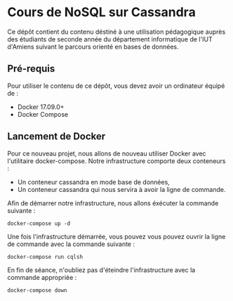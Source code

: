 Cours de NoSQL sur Cassandra
============================

Ce dépôt contient du contenu déstiné à une utilisation pédagogique auprès des étudiants de seconde année du département informatique de l'IUT d'Amiens suivant le parcours orienté en bases de données.

Pré-requis
----------

Pour utiliser le contenu de ce dépôt, vous devez avoir un ordinateur équipé de :

- Docker 17.09.0+
- Docker Compose

Lancement de Docker
-------------------

Pour ce nouveau projet, nous allons de nouveau utiliser Docker avec l'utilitaire docker-compose. Notre infrastructure comporte deux conteneurs :
- Un conteneur cassandra en mode base de données,
- Un conteneur cassandra qui nous servira à avoir la ligne de commande.

Afin de démarrer notre infrastructure, nous allons éxécuter la commande suivante :

```
docker-compose up -d
```

Une fois l'infrastructure démarrée, vous pouvez vous pouvez ouvrir la ligne de commande avec la commande suivante :

```
docker-compose run cqlsh
```

En fin de séance, n'oubliez pas d'éteindre l'infrastructure avec la commande appropriée :

```
docker-compose down
```
